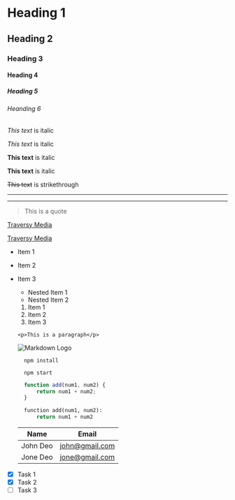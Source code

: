 <!-- Headings -->
# Heading 1
## Heading 2
### Heading 3
#### Heading 4
##### Heading 5
###### Heanding 6

<!-- Italics -->
*This text* is italic

_This text_ is italic

<!-- Strong -->
**This text** is italic

__This text__ is italic

<!-- Strikethrough -->
~~This text~~ is strikethrough

<!-- Horizontal Rule -->

***
___

<!-- Blockquote -->
>This is a quote

<!-- link -->
[Traversy Media](http://www.traversymedia.com)

[Traversy Media](http://www.traversymedia.com "Traversy Media")

<!-- UL -->
* Item 1
* Item 2
* Item 3
  * Nested Item 1
  * Nested Item 2
  
  <!-- OL -->
  1. Item 1
  1. Item 2
  1. Item 3

  <!--Inline Code Block -->
  `<p>This is a paragraph</p>`

  <!-- Images -->
  ![Markdown Logo](https://markdown.here.com/img/icon256.png)

  <!-- Github Markdown -->
  ```bush
    npm install

    npm start
  ```

  ```javascript
    function add(num1, num2) {
        return num1 + num2;
    }   
  ```

  ```python
    function add(num1, num2):
        return num1 + num2
  ```

  <!-- Tables -->
  | Name     | Email         |
  |----------| --------------|
  | John Deo | john@gmail.com|
  | Jone Deo | jone@gmail.com|

<!-- Task Lists -->

* [x] Task 1
* [x] Task 2
* [ ] Task 3
